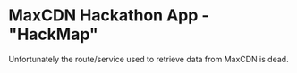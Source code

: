 MaxCDN Hackathon App - "HackMap"
========================

Unfortunately the route/service used to retrieve data from MaxCDN is dead.
